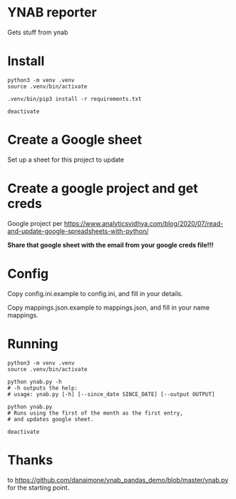 # YNAB reporter

Gets stuff from ynab

# Install

```
python3 -m venv .venv
source .venv/bin/activate

.venv/bin/pip3 install -r requirements.txt

deactivate
```

# Create a Google sheet

Set up a sheet for this project to update

# Create a google project and get creds

Google project per https://www.analyticsvidhya.com/blog/2020/07/read-and-update-google-spreadsheets-with-python/

**Share that google sheet with the email from your google creds file!!!**

# Config

Copy config.ini.example to config.ini, and fill in your details.

Copy mappings.json.example to mappings.json, and fill in your name mappings.

# Running

```
python3 -m venv .venv
source .venv/bin/activate

python ynab.py -h
# -h outputs the help:
# usage: ynab.py [-h] [--since_date SINCE_DATE] [--output OUTPUT]

python ynab.py
# Runs using the first of the month as the first entry,
# and updates google sheet.

deactivate
```

# Thanks

to https://github.com/danaimone/ynab_pandas_demo/blob/master/ynab.py for the starting point.